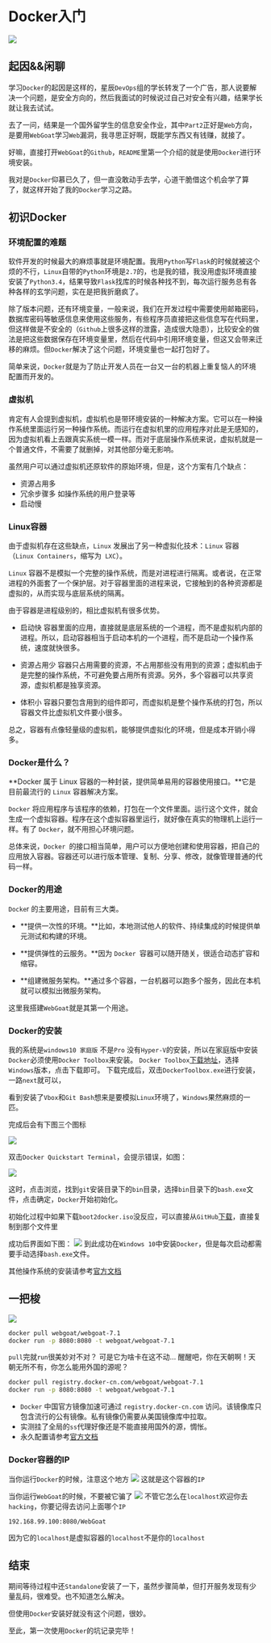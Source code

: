 # Docker入门
![](https://github.com/Anthem9/vnote/raw/master/vnotebook/Docker/_v_images/_1524657822_18293.png)
## 起因&&闲聊
学习``Docker``的起因是这样的，星辰``DevOps``组的学长转发了一个广告，那人说要解决一个问题，是安全方向的，然后我面试的时候说过自己对安全有兴趣，结果学长就让我去试试。

去了一问，结果是一个国外留学生的信息安全作业，其中``Part2``正好是``Web``方向，是要用``WebGoat``学习``Web``漏洞，我寻思正好啊，既能学东西又有钱赚，就接了。

好嘛，直接打开``WebGoat``的``Github``，``README``里第一个介绍的就是使用``Docker``进行环境安装。

我对是``Docker``仰慕已久了，但一直没敢动手去学，心道干脆借这个机会学了算了，就这样开始了我的``Docker``学习之路。

## 初识Docker
### 环境配置的难题
软件开发的时候最大的麻烦事就是环境配置。我用``Python``写``Flask``的时候就被这个烦的不行，``Linux``自带的``Python``环境是``2.7``的，也是我的错，我没用虚拟环境直接安装了``Python3.4``，结果导致``Flask``找库的时候各种找不到，每次运行服务总有各种各样的玄学问题，实在是把我折磨疯了。

除了版本问题，还有环境变量，一般来说，我们在开发过程中需要使用邮箱密码，数据库密码等敏感信息来使用这些服务，有些程序员直接把这些信息写在代码里，但这样做是不安全的（``Github``上很多这样的泄露，造成很大隐患），比较安全的做法是把这些数据保存在环境变量里，然后在代码中引用环境变量，但这又会带来迁移的麻烦。但``Docker``解决了这个问题，环境变量也一起打包好了。

简单来说，``Docker``就是为了防止开发人员在一台又一台的机器上重复恼人的环境配置而开发的。

### 虚拟机
肯定有人会提到虚拟机，虚拟机也是带环境安装的一种解决方案。它可以在一种操作系统里面运行另一种操作系统。而运行在虚拟机里的应用程序对此是无感知的，因为虚拟机看上去跟真实系统一模一样。而对于底层操作系统来说，虚拟机就是一个普通文件，不需要了就删掉，对其他部分毫无影响。

虽然用户可以通过虚拟机还原软件的原始环境，但是，这个方案有几个缺点：

* 资源占用多
* 冗余步骤多
如操作系统的用户登录等
* 启动慢

### Linux容器
由于虚拟机存在这些缺点，``Linux`` 发展出了另一种虚拟化技术：``Linux`` 容器（``Linux Containers``，缩写为`` LXC``）。

``Linux`` 容器不是模拟一个完整的操作系统，而是对进程进行隔离。或者说，在正常进程的外面套了一个保护层。对于容器里面的进程来说，它接触到的各种资源都是虚拟的，从而实现与底层系统的隔离。

由于容器是进程级别的，相比虚拟机有很多优势。

* 启动快
容器里面的应用，直接就是底层系统的一个进程，而不是虚拟机内部的进程。所以，启动容器相当于启动本机的一个进程，而不是启动一个操作系统，速度就快很多。

* 资源占用少
容器只占用需要的资源，不占用那些没有用到的资源；虚拟机由于是完整的操作系统，不可避免要占用所有资源。另外，多个容器可以共享资源，虚拟机都是独享资源。

* 体积小
容器只要包含用到的组件即可，而虚拟机是整个操作系统的打包，所以容器文件比虚拟机文件要小很多。

总之，容器有点像轻量级的虚拟机，能够提供虚拟化的环境，但是成本开销小得多。

### Docker是什么？
**Docker 属于 Linux 容器的一种封装，提供简单易用的容器使用接口。**它是目前最流行的 ``Linux`` 容器解决方案。

``Docker`` 将应用程序与该程序的依赖，打包在一个文件里面。运行这个文件，就会生成一个虚拟容器。程序在这个虚拟容器里运行，就好像在真实的物理机上运行一样。有了 ``Docker``，就不用担心环境问题。

总体来说，``Docker ``的接口相当简单，用户可以方便地创建和使用容器，把自己的应用放入容器。容器还可以进行版本管理、复制、分享、修改，就像管理普通的代码一样。

### Docker的用途
``Docke``r 的主要用途，目前有三大类。

* **提供一次性的环境。**比如，本地测试他人的软件、持续集成的时候提供单元测试和构建的环境。

* **提供弹性的云服务。**因为 ``Docker ``容器可以随开随关，很适合动态扩容和缩容。

* **组建微服务架构。**通过多个容器，一台机器可以跑多个服务，因此在本机就可以模拟出微服务架构。

这里我搭建``WebGoat``就是其第一个用途。

### Docker的安装
我的系统是``windows10 家庭版`` 不是``Pro`` 没有``Hyper-V``的安装，所以在家庭版中安装``Docker``必须使用``Docker Toolbox``来安装。
``Docker Toolbox``[下载地址](https://www.docker.com/products/docker-toolbox)，选择``Windows``版本，点击下载即可。
下载完成后，双击``DockerToolbox.exe``进行安装，一路``next``就可以，

看到安装了``Vbox``和``Git Bash``想来是要模拟``Linux``环境了，``Windows``果然麻烦的一匹。

完成后会有下图三个图标

![](https://github.com/Anthem9/vnote/raw/master/vnotebook/Docker/_v_images/_1524659633_18828.png)

双击``Docker Quickstart Terminal``，会提示错误，如图：

![](https://github.com/Anthem9/vnote/raw/master/vnotebook/Docker/_v_images/_1524659666_12661.png)

这时，点击浏览，找到``git``安装目录下的``bin``目录，选择``bin``目录下的``bash.exe``文件，点击确定，``Docker``开始初始化。

初始化过程中如果下载``boot2docker.iso``没反应，可以直接从``GitHub``[下载](https://github.com/boot2docker/boot2docker/releases/download/v18.04.0-ce/boot2docker.iso)，直接复制到那个文件里

成功后界面如下图：
![](https://github.com/Anthem9/vnote/raw/master/vnotebook/Docker/_v_images/_1524659700_7710.png)
到此成功在``Windows 10``中安装``Docker``，但是每次启动都需要手动选择``bash.exe``文件。

其他操作系统的安装请参考[官方文档](https://docs.docker.com/)

## 一把梭
![](https://github.com/Anthem9/vnote/raw/master/vnotebook/Docker/_v_images/_1524660237_24106.png)
```bash
docker pull webgoat/webgoat-7.1
docker run -p 8080:8080 -t webgoat/webgoat-7.1
```
``pull``完就``run``很美妙对不对？
可是它为啥卡在这不动...
醒醒吧，你在天朝啊！天朝无所不有，你怎么能用外国的源呢？
```bash
docker pull registry.docker-cn.com/webgoat/webgoat-7.1
docker run -p 8080:8080 -t webgoat/webgoat-7.1
```

* ``Docker`` 中国官方镜像加速可通过 ``registry.docker-cn.com`` 访问。该镜像库只包含流行的公有镜像。私有镜像仍需要从美国镜像库中拉取。
* 实测挂了全局的``ss``代理好像还是不能直接用国外的源，惆怅。
* 永久配置请参考[官方文档](https://www.docker-cn.com/registry-mirror)

### Docker容器的IP
当你运行``Docker``的时候，注意这个地方
![](https://github.com/Anthem9/vnote/raw/master/vnotebook/Docker/_v_images/_1524660762_29280.png)
这就是这个容器的``IP``

当你运行``WebGoat``的时候，不要被它骗了
![](https://github.com/Anthem9/vnote/raw/master/vnotebook/Docker/_v_images/_1524660894_17757.png)
不管它怎么在``localhost``欢迎你去``hacking``，你要记得去访问上面哪个``IP``
```url
192.168.99.100:8080/WebGoat
```
因为它的``localhost``是虚拟容器的``localhost``不是你的``localhost``
## 结束
期间等待过程中还``Standalone``安装了一下，虽然步骤简单，但打开服务发现有少量乱码，很难受。也不知道怎么解决。

但使用``Docker``安装好就没有这个问题，很妙。

至此，第一次使用``Docker``的坑记录完毕！